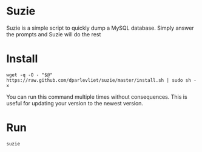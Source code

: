 Suzie
=====
Suzie is a simple script to quickly dump a MySQL database. Simply answer the prompts
and Suzie will do the rest

Install
=======
```
wget -q -O - "$@" https://raw.github.com/dparlevliet/suzie/master/install.sh | sudo sh -x
```
You can run this command multiple times without consequences. This is useful for
updating your version to the newest version.

Run
===
```
suzie
```